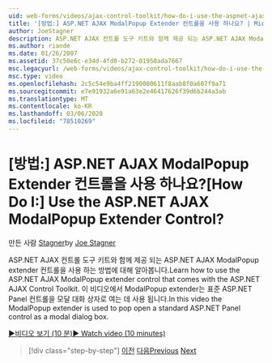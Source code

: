 ```yaml
---
uid: web-forms/videos/ajax-control-toolkit/how-do-i-use-the-aspnet-ajax-modalpopup-extender-control
title: '[방법:] ASP.NET AJAX ModalPopup Extender 컨트롤을 사용 하나요? | Microsoft Docs'
author: JoeStagner
description: ASP.NET AJAX 컨트롤 도구 키트와 함께 제공 되는 ASP.NET AJAX ModalPopup extender 컨트롤을 사용 하는 방법에 대해 알아봅니다. 이 비디오에서는 ModalPopup extender를 사용 합니다.
ms.author: riande
ms.date: 01/26/2007
ms.assetid: 37c50e6c-e34d-4fd0-b272-01950ada7667
msc.legacyurl: /web-forms/videos/ajax-control-toolkit/how-do-i-use-the-aspnet-ajax-modalpopup-extender-control
msc.type: video
ms.openlocfilehash: 2c5c54e9ba4ff2190080611f8aab8f0a607f9a71
ms.sourcegitcommit: e7e91932a6e91a63e2e46417626f39d6b244a3ab
ms.translationtype: MT
ms.contentlocale: ko-KR
ms.lasthandoff: 03/06/2020
ms.locfileid: "78510269"
---
```

# <a name="how-do-i-use-the-aspnet-ajax-modalpopup-extender-control"></a><span data-ttu-id="f8b9b-105">[방법:] ASP.NET AJAX ModalPopup Extender 컨트롤을 사용 하나요?</span><span class="sxs-lookup"><span data-stu-id="f8b9b-105">[How Do I:] Use the ASP.NET AJAX ModalPopup Extender Control?</span></span>

<span data-ttu-id="f8b9b-106">만든 사람 [Stagner](https://github.com/JoeStagner)</span><span class="sxs-lookup"><span data-stu-id="f8b9b-106">by [Joe Stagner](https://github.com/JoeStagner)</span></span>

<span data-ttu-id="f8b9b-107">ASP.NET AJAX 컨트롤 도구 키트와 함께 제공 되는 ASP.NET AJAX ModalPopup extender 컨트롤을 사용 하는 방법에 대해 알아봅니다.</span><span class="sxs-lookup"><span data-stu-id="f8b9b-107">Learn how to use the ASP.NET AJAX ModalPopup extender control that comes with the ASP.NET AJAX Control Toolkit.</span></span> <span data-ttu-id="f8b9b-108">이 비디오에서 ModalPopup extender는 표준 ASP.NET Panel 컨트롤을 모달 대화 상자로 여는 데 사용 됩니다.</span><span class="sxs-lookup"><span data-stu-id="f8b9b-108">In this video the ModalPopup extender is used to pop open a standard ASP.NET Panel control as a modal dialog box.</span></span>

[<span data-ttu-id="f8b9b-109">&#9654;비디오 보기 (10 분)</span><span class="sxs-lookup"><span data-stu-id="f8b9b-109">&#9654; Watch video (10 minutes)</span></span>](https://channel9.msdn.com/Blogs/ASP-NET-Site-Videos/how-do-i-use-the-aspnet-ajax-modalpopup-extender-control)

> [!div class="step-by-step"]
> <span data-ttu-id="f8b9b-110">[이전](how-do-i-use-the-aspnet-ajax-popup-control-extender.md)
> [다음](how-do-i-use-the-aspnet-ajax-alwaysvisible-control-extender.md)</span><span class="sxs-lookup"><span data-stu-id="f8b9b-110">[Previous](how-do-i-use-the-aspnet-ajax-popup-control-extender.md)
[Next](how-do-i-use-the-aspnet-ajax-alwaysvisible-control-extender.md)</span></span>
